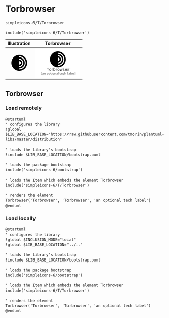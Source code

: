 # Torbrowser


```text
simpleicons-6/T/Torbrowser
```

```text
include('simpleicons-6/T/Torbrowser')
```



| Illustration | Torbrowser |
| :---: | :---: |
| ![illustration for Illustration](../../simpleicons-6/T/Torbrowser.png) | ![illustration for Torbrowser](../../simpleicons-6/T/Torbrowser.Local.png) |




## Torbrowser

### Load remotely
```plantuml
@startuml
' configures the library
!global $LIB_BASE_LOCATION="https://raw.githubusercontent.com/tmorin/plantuml-libs/master/distribution"

' loads the library's bootstrap
!include $LIB_BASE_LOCATION/bootstrap.puml

' loads the package bootstrap
include('simpleicons-6/bootstrap')

' loads the Item which embeds the element Torbrowser
include('simpleicons-6/T/Torbrowser')

' renders the element
Torbrowser('Torbrowser', 'Torbrowser', 'an optional tech label')
@enduml
```

### Load locally
```plantuml
@startuml
' configures the library
!global $INCLUSION_MODE="local"
!global $LIB_BASE_LOCATION="../.."

' loads the library's bootstrap
!include $LIB_BASE_LOCATION/bootstrap.puml

' loads the package bootstrap
include('simpleicons-6/bootstrap')

' loads the Item which embeds the element Torbrowser
include('simpleicons-6/T/Torbrowser')

' renders the element
Torbrowser('Torbrowser', 'Torbrowser', 'an optional tech label')
@enduml
```

